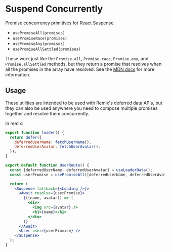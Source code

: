 # Suspend Concurrently

Promise concurrency primitives for React Suspense.

- `usePromiseAll(promises)`
- `usePromiseRace(promises)`
- `usePromiseAny(promises)`
- `usePromiseAllSettled(promises)`

These work just like the `Promise.all`, `Promise.race`, `Promise.any`, and `Promise.allSettled` methods, but they return a promise that resolves when all the promises in the array have resolved. See the [MDN docs](https://developer.mozilla.org/en-US/docs/Web/JavaScript/Reference/Global_Objects/Promise#promise_concurrency) for more information.

## Usage

These utilities are intended to be used with Remix's deferred data APIs, but they can also be used anywhere you need to compose multiple promises together and resolve them concurrently.

In remix:

```jsx
export function loader() {
  return defer({
    deferredUserName: fetchUserName(),
    deferredUserAvatar: fetchUserAvatar(),
  });
}

export default function UserRoute() {
  const {deferredUserName, deferredUserAvatar} = useLoaderData();
  const userPromise = usePromiseAll([deferredUserName, deferredUserAvatar]);

  return (
    <Suspense fallback={<Loading />}>
      <Await resolve={userPromise}>
        {([name, avatar]) => (
          <div>
            <img src={avatar} />
            <h1>{name}</h1>
          </div>
        )}
      </Await>
      <User user={userPromise} />
    </Suspense>
  );
}
```
